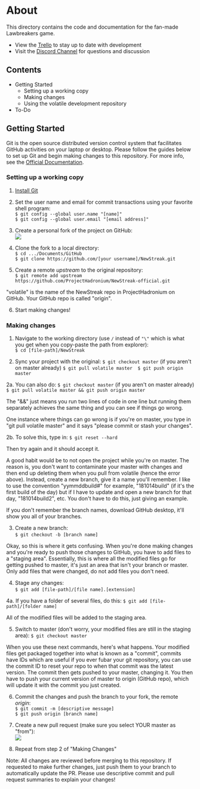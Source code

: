 # About
This directory contains the code and documentation for the fan-made Lawbreakers game.
- View the [Trello](https://trello.com/b/9YLzWwyQ) to stay up to date with development
- Visit the [Discord Channel](https://discord.gg/pVzUfu) for questions and discussion

## Contents
- Getting Started
	- Setting up a working copy
	- Making changes
	- Using the volatile development repository
- To-Do

## Getting Started
Git is the open source distributed version control system that facilitates GitHub activities on your laptop or desktop. Please follow the guides below to set up Git and begin making changes to this repository. For more info, see the [Official Documentation](https://git-scm.com/doc).

### Setting up a working copy
1. [Install Git](https://git-scm.com/book/en/v2/Getting-Started-Installing-Git)

2. Set the user name and email for commit transactions using your favorite shell program:   
`$ git config --global user.name "[name]"`  
`$ git config --global user.email "[email address]"`
   
3. Create a personal fork of the project on GitHub:  
<img src="https://i.imgur.com/nBIoqI2.png"><br>

4. Clone the fork to a local directory:  
`$ cd .../Documents/GitHub`  
`$ git clone https://github.com/[your username]/NewStreak.git`
   
5. Create a remote *upstream* to the original repository:    
`$ git remote add upstream https://github.com/ProjectHadronium/NewStreak-official.git`

"volatile" is the name of the NewStreak repo in ProjectHadronium on GitHub.
Your GitHub repo is called "origin".

6. Start making changes!

### Making changes  
1. Navigate to the working directory (use `/` instead of `"\"` which is what you get when you copy-paste the path from explorer):     
`$ cd [file-path]/NewStreak`
   
2. Sync your project with the original:
`$ git checkout master` (if you aren't on master already)
`$ git pull volatile master 
$ git push origin master`

2a. You can also do:
`$ git checkout master` (if you aren't on master already)
`$ git pull volatile master && git push origin master ` 

The "&&" just means you run two lines of code in one line but running them separately achieves the same thing and you can see if things go wrong.

One instance where things can go wrong is if you're on master, you type in "git pull volatile master" and it says "please commit or stash your changes".

2b. To solve this, type in:
`$ git reset --hard`

Then try again and it should accept it.

A good habit would be to not open the project while you're on master. The reason is, you don't want to contaminate your master with changes and then end up deleting them when you pull from volatile (hence the error above). Instead, create a new branch, give it a name you'll remember. I like to use the convention "yymmddbuild#" for example, "181014build" (if it's the first build of the day) but if I have to update and open a new branch for that day, "181014build2", etc. You don't have to do this, just giving an example. 

If you don't remember the branch names, download GitHub desktop, it'll show you all of your branches. 

3. Create a new branch:      
`$ git checkout -b [branch name]`
   
Okay, so this is where it gets confusing. When you're done making changes and you're ready to push those changes to GitHub, you have to add files to a "staging area". Essentially, this is where all the modified files go for getting pushed to master, it's just an area that isn't your branch or master. Only add files that were changed, do not add files you don't need.

4. Stage any changes:     
`$ git add [file-path]/[file name].[extension]`

4a. If you have a folder of several files, do this:
`$ git add [file-path]/[folder name]  `

All of the modified files will be added to the staging area.

5. Switch to master (don't worry, your modified files are still in the staging area):
`$ git checkout master`

When you use these next commands, here's what happens. Your modified files get packaged together into what is known as a "commit", commits have IDs which are useful if you ever fubar your git repository, you can use the commit ID to reset your repo to when that commit was the latest version. The commit then gets pushed to your master, changing it. You then have to push your current version of master to origin (GitHub repo), which will update it with the commit you just created. 

6. Commit the changes and push the branch to your fork, the remote *origin*:  
`$ git commit -m [descriptive message]`   
`$ git push origin [branch name]`
   
7. Create a new pull request (make sure you select YOUR master as "from"):   
<img src="https://i.imgur.com/lR8L0uv.png"><br>

8. Repeat from step 2 of "Making Changes"

Note: All changes are reviewed before merging to this repository. If requested to make further changes, just push them to your branch to automatically update the PR. Please use descriptive commit and pull request summaries to explain your changes!
